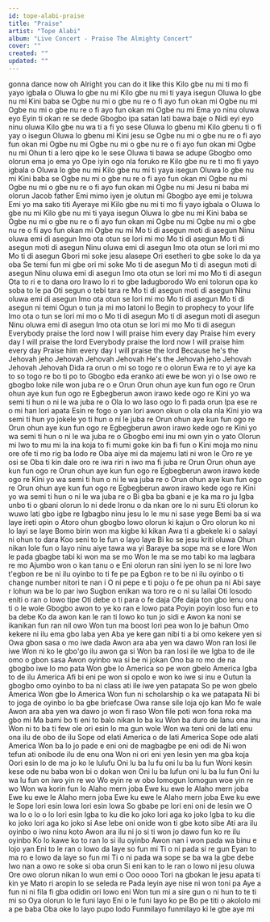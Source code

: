 ```yaml
---
id: tope-alabi-praise
title: "Praise"
artist: "Tope Alabi"
album: "Live Concert - Praise The Almighty Concert"
cover: ""
created: ""
updated: ""
---
```


gonna dance now oh
Alright you can do it like this
Kilo gbe nu mi ti mo fi yayo igbala o
Oluwa lo gbe nu mi
Kilo gbe nu mi ti yaya isegun
Oluwa lo gbe nu mi
Kini baba se
Ogbe nu mi o gbe nu re o fi ayo fun okan mi
Ogbe nu mi
Ogbe nu mi o gbe nu re o fi ayo fun okan mi
Ogbe nu mi
Ema yo ninu oluwa eyo
Eyin ti okan re se dede
Gbogbo ipa satan lati bawa baje o
Nidi eyi eyo ninu oluwa
Kilo gbe nu wa ti a fi yo sese
Oluwa lo gbenu mi
Kilo gbenu ti o fi yay o isegun
Oluwa lo gbenu mi
Kini jesu se
Ogbe nu mi o gbe nu re o fi ayo fun okan mi
Ogbe nu mi
Ogbe nu mi o gbe nu re o fi ayo fun okan mi
Ogbe nu mi
Ohun ti a lero qipe ko le sese
Oluwa ti bawa se adupe
Gbogbo omo olorun ema jo ema yo
Ope iyin ogo nla foruko re
Kilo gbe nu re ti mo fi yayo igbala o
Oluwa lo gbe nu mi
Kilo gbe nu mi ti yaya isegun
Oluwa lo gbe nu mi
Kini baba se
Ogbe nu mi o gbe nu re o fi ayo fun okan mi
Ogbe nu mi
Ogbe nu mi o gbe nu re o fi ayo fun okan mi
Ogbe nu mi
Jesu ni baba mi olorun Jacob father
Emi mimo iyen je olutun mi
Gbogbo aye emi je toluwa
Emi yo ma sako titi Ayeraye mi
Kilo gbe nu mi ti mo fi yayo igbala o
Oluwa lo gbe nu mi
Kilo gbe nu mi ti yaya isegun
Oluwa lo gbe nu mi
Kini baba se
Ogbe nu mi o gbe nu re o fi ayo fun okan mi
Ogbe nu mi
Ogbe nu mi o gbe nu re o fi ayo fun okan mi
Ogbe nu mi
Mo ti di asegun moti di asegun
Ninu oluwa emi di asegun
Imo ota otun se lori mi mo
Mo ti di asegun
Mo ti di asegun moti di asegun
Ninu oluwa emi di asegun
Imo ota otun se lori mi mo
Mo ti di asegun
Gbori mi soke jesu alasepe
Ori esetheri to gbe soke lo da ya oba
Se temi fun mi gbe ori mi soke
Mo ti de asegun
Mo ti di asegun moti di asegun
Ninu oluwa emi di asegun
Imo ota otun se lori mi mo
Mo ti di asegun
Ota to ri e to dana oro
Irawo lo ri to gbe ladugborodo
Wo eni tolorun opa ko soba to le pa
Oti segun o tebi tara re
Mo ti di asegun moti di asegun
Ninu oluwa emi di asegun
Imo ota otun se lori mi mo
Mo ti di asegun
Mo ti di asegun ni temi
Ogun o tun ja mi mo latoni lo
Begin to prophecy to your life
Imo ota o tun se lori mi mo o
Mo ti di asegun
Mo ti di asegun moti di asegun
Ninu oluwa emi di asegun
Imo ota otun se lori mi mo
Mo ti di asegun
Everybody praise the lord now
I will praise him every day
Praise him every day I will praise the lord
Everybody praise the lord now
I will praise him every day
Praise him every day I will praise the lord
Because he's the Jehovah jeho
Jehovah Jehovah Jehovah
He's the Jehovah jeho
Jehovah Jehovah Jehovah
Dida ra orun o mi so togo re o olorun
Ewa re to yi aye ka to so togo re bo ti po to
Gbogbo eda eranko ati ewe be won yi o
Ise owo re gbogbo loke nile won juba re o e
Orun
Orun ohun aye kun fun ogo re
Orun ohun aye kun fun ogo re
Egbegberun awon irawo kede ogo re
Kini yo wa semi ti hun o ni le wa juba re o
Ola lo wo laso ogo lo fi pada orun
Ipa ese re o mi han lori apata
Esin re fogo o yan lori awon okun o ola ola nla
Kini yio wa semi ti hun yo jokele yo ti hun o ni le juba re
Orun ohun aye kun fun ogo re
Orun ohun aye kun fun ogo re
Egbegberun awon irawo kede ogo re
Kini yo wa semi ti hun o ni le wa juba re o
Gbogbo emi inu mi own yin o yato
Olorun mi
Iwo to mu mi la ina koja to fi mumi goke kin ba fi fun o
Kini moja mo ninu ore ofe ti mo rig ba lodo re
Oba aiye mi da majemu lati ni won le
Oro re ye osi se
Oba ti kin dale oro re iwa riri n iwo ma fi juba re
Orun
Orun ohun aye kun fun ogo re
Orun ohun aye kun fun ogo re
Egbegberun awon irawo kede ogo re
Kini yo wa semi ti hun o ni le wa juba re o
Orun ohun aye kun fun ogo re
Orun ohun aye kun fun ogo re
Egbegberun awon irawo kede ogo re
Kini yo wa semi ti hun o ni le wa juba re o
Bi gba ba gbani e je ka ma ro ju
Igba unbo ti o gbani olorun lo ni dede
Ironu o da nkan ore lo ni suru
Eti olorun ko wuwo lati gbo igbe re
Igbagbo ninu jesu lo le mu ni sase yege
Bemi ba si wa laye ireti opin o
Atoro ohun gbogbo lowo olorun ki kajun o
Oro olorun ko ni lo layi se laye
Bomo birin won ma kigbe ki kikan
Awa ti a gbekele ki o salayi ni ohun to dara
Koo seni to le fun o layo laye
Bi ko se jesu kriti oluwa
Ohun nikan lole fun o layo ninu aiye tawa wa yi
Baraye ba sope ma se e lore
Won le pada gbagbe tabi ki won ma se mo
Won le ma se mo tabi ko ma lagbara re mo
Ajumbo won o kan tanu o e
Eni olorun ran sini iyen lo se ni lore
Iwo t'egbon re be ni ilu oyinbo to ti fe pe pa
Egbon re to be ni ilu oyinbo o ti change number nitori te nan i
O ni pepe e ti poju o fe pe ohun pa ni
Abi saye r lohun wa be lo par iwo
Sugbon enikan wa toro re o ni su lailai
Oti losodo eniti o ran o lowo tipe
Oti debe o ti para o fe daja
Ofe daja ton gbo lenu ona ti o le wole
Gbogbo awon to ye ko ran e lowo pata
Poyin poyin loso fun e to ba debe
Ko da awon kan le ran ti lowo ko tun jo sidi e
Awon ka noni se ikanikan fun ran nil owo
Won tun ma boost lori pea won lo je bahun
Omo kekere ni ilu ema gbo laba yen
Aba ye kere gan nibi ti a bi omo kekere yen si
Owa gbon sasa o mo iwe dada
Awon ara aba yen wa dawo
Won ran losi ile iwe
Won ni ko le gbo'go ilu awon ga si
Won ba ran losi ile we
Igba to de ile omo o gbon sasa
Awon oyinbo wa si be ni jokan
Ono ba ro mo de na gbogbo iwe lo mo pata
Won gbe lo America so pe won gbelo America
Igba to de ilu America
Afi bi eni pe won si opolo e won ko iwe si inu e
Outun la gbogbo omo oyinbo to ba ni class ati ile iwe yen patapata
So pe won gbelo America
Won gbe lo America
Won fun ni scholarship o ka we patapata
Ni bi to joga de oyinbo lo ba gbe briefcase
Owa ranse sile loja ojo kan
Mo fe wale
Awon ara aba yen wa dawo jo won fi raso
Won file poti won fona roka ma gbo mi
Ma bami bo ti eni to balo nikan lo ba ku
Won ba duro de lanu ona inu
Won ni to ba ti few ole ori esin lo ma gun wole
Won wa teni oni de lati enu ona ilu de obo de ilu
Sope od elati America o de lati America
Sope ode alati America
Won ba lo jo pade e eni oni de magbagbe pe eni odi de
Ni won tefun ati onibode ilu de enu ona
Won ni ori eni yen lesin yen ma gba koja
Oori esin lo de ma jo ko le lulufu
Oni lu ba lu fu oni lu ba lu fun
Woni kesin kese ode nu baba won bi o dokan won
Oni lu ba lufun oni lu ba lu fun
Oni lu wa lu fun on iwo yin re wo
Wo eyin re w obo lomogun lomogun woe yin re wo
Won wa korin fun lo
Alaho mern joba
Ewe ku  ewe le
Alaho mern joba
Ewe ku  ewe le
Alaho mern joba
Ewe ku  ewe le
Alaho mern joba
Ewe ku  ewe le
Sope lori esin lowa lori esin lowa
So gbabe pe lori eni oni de lesin we
O wa lo o lo o lo lori esin
Igba to ku die ko joko lori aga ko joko
Igba to ku die ko joko lori aga ko joko si
Ase lebe oni onide won ti gbe koto sibe
Ati ara ilu oyinbo o iwo ninu koto
Awon ara ilu ni jo si ti won jo dawo fun ko re ilu oyinbo
Ko lo kawe ko to ran lo si ilu oyinbo
Awon nan i won pada wa binu e lojo yan
Eni to le ran o lowo da laye so fun mi
Ti o ni pada si re gun
Eyan to ma ro e lowo da laye so fun mi
Ti o ni pada wa sope se ba wa la gbe debe
Iwo nan a owo re soke si oba orun
Si eni kan to le ran o lowo ni jesu oluwa
Ore owo olorun nikan lo wun emi o
Ooo oooo
Tori na gbokan le jesu apata ti kin ye
Mato ri aropin lo se seleda re
Pada leyin aye nise ni won toni pa
Aye a fun ni ni fila fi gba odidin ori lowo eni
Won tun mi a sire gun o ni hun to te ti mi so
Oya olorun lo le funi layo
Eni o le funi layo ko pe
Bo pe titi o akololo mi a pe baba
Oba oke lo layo pupo lodo
Funmilayo funmilayo ki le gbe aye mi